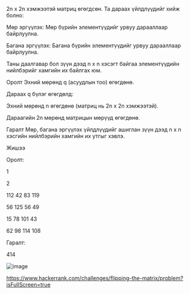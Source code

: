 2n x 2n хэмжээтэй матриц өгөгдсөн. Та дараах үйлдлүүдийг хийж болно:

Мөр эргүүлэх: Мөр бүрийн элементүүдийг урвуу дарааллаар байрлуулна.

Багана эргүүлэх: Багана бүрийн элементүүдийг урвуу дарааллаар байрлуулна.

Таны даалгавар бол зүүн дээд n x n хэсэгт байгаа элементүүдийн нийлбэрийг хамгийн их байлгах юм.

Оролт
Эхний мөрөнд q (асуудлын тоо) өгөгдөнө.

Дараах q бүлэг өгөгдөлд:

Эхний мөрөнд n өгөгдөнө (матриц нь 2n x 2n хэмжээтэй).

Дараагийн 2n мөрөнд матрицын мөрүүд өгөгдөнө.

Гаралт
Мөр, багана эргүүлэх үйлдлүүдийг ашиглан зүүн дээд n x n хэсгийн нийлбэрийн хамгийн их утгыг хэвлэ.

Жишээ

Оролт:

1  

2  

112 42 83 119  

56 125 56 49  

15 78 101 43  

62 98 114 108  

Гаралт:

414  

![image](https://github.com/user-attachments/assets/a030d9d8-d52f-41f2-89bd-bec0c96d1f82)

https://www.hackerrank.com/challenges/flipping-the-matrix/problem?isFullScreen=true
